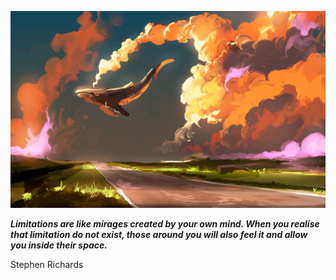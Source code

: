 <p align="center"><img src="readme.jpeg"></p>

_**Limitations are like mirages created by your own mind. When you realise that limitation do not exist, those around you will also feel it and allow you inside their space.**_

Stephen Richards